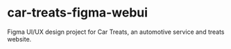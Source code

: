 # car-treats-figma-webui
Figma UI/UX design project for Car Treats, an automotive service and treats website.
